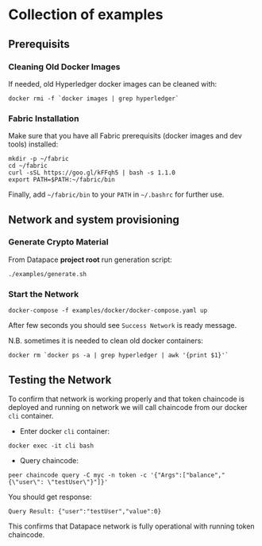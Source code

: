 # Collection of examples

## Prerequisits

### Cleaning Old Docker Images
If needed, old Hyperledger docker images can be cleaned with:
```
docker rmi -f `docker images | grep hyperledger`
```

### Fabric Installation
Make sure that you have all Fabric prerequisits (docker images and dev tools) installed:
```
mkdir -p ~/fabric
cd ~/fabric
curl -sSL https://goo.gl/kFFqh5 | bash -s 1.1.0
export PATH=$PATH:~/fabric/bin
```

Finally, add `~/fabric/bin` to your `PATH` in `~/.bashrc` for further use.

## Network and system provisioning

### Generate Crypto Material
From Datapace **project root** run generation script:
```
./examples/generate.sh
```

### Start the Network
```
docker-compose -f examples/docker/docker-compose.yaml up
```

After few seconds you should see `Success Network` is ready message.


N.B. sometimes it is needed to clean old docker containers:
```
docker rm `docker ps -a | grep hyperledger | awk '{print $1}'`
```

## Testing the Network
To confirm that network is working properly and that token chaincode is deployed and running on network
we will call chaincode from our docker `cli` container.

- Enter docker `cli` container:

```
docker exec -it cli bash
```

- Query chaincode:

```
peer chaincode query -C myc -n token -c '{"Args":["balance","{\"user\": \"testUser\"}"]}'

```

You should get response:
```
Query Result: {"user":"testUser","value":0}

```

This confirms that Datapace network is fully operational with running token chaincode.
